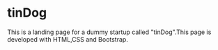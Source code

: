 # tinDog

 This is a landing page for a dummy startup called "tinDog".This page is developed with HTML,CSS and Bootstrap.
